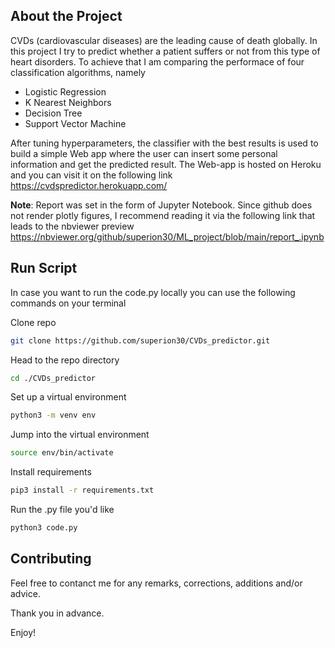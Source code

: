 ## About the Project

CVDs (cardiovascular diseases) are the leading cause of death globally. In this project I try to predict whether a patient suffers or not from this type of heart disorders. To achieve that I am comparing the performace of four classification algorithms, namely

- Logistic Regression
- K Nearest Neighbors
- Decision Tree 
- Support Vector Machine

After tuning hyperparameters, the classifier with the best results is used to build a simple Web app where the user can insert some personal information and get the predicted result. The Web-app is hosted on Heroku and you can visit it on the following link https://cvdspredictor.herokuapp.com/

**Note**: Report was set in the form of Jupyter Notebook. Since github does not render plotly figures, I recommend reading it via the following link that leads to the nbviewer preview https://nbviewer.org/github/superion30/ML_project/blob/main/report_.ipynb

## Run Script

In case you want to run the code.py locally you can use the following commands on your terminal 

Clone repo 
```bash
git clone https://github.com/superion30/CVDs_predictor.git
```
Head to the repo directory 
```bash
cd ./CVDs_predictor
```
Set up a virtual environment 
```bash
python3 -m venv env
```
Jump into the virtual environment
```bash
source env/bin/activate
```
Install requirements 
```bash
pip3 install -r requirements.txt
```
Run the .py file you'd like
```bash
python3 code.py
```

## Contributing 

Feel free to contanct me for any remarks, corrections, additions and/or advice. 

Thank you in advance. 

Enjoy!
